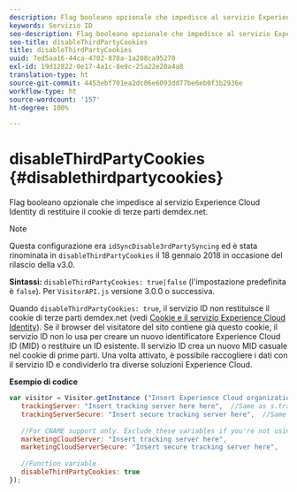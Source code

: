```yaml
---
description: Flag booleano opzionale che impedisce al servizio Experience Cloud Identity di restituire il cookie di terze parti demdex.net.
keywords: Servizio ID
seo-description: Flag booleano opzionale che impedisce al servizio Experience Cloud Identity di restituire il cookie di terze parti demdex.net.
seo-title: disableThirdPartyCookies
title: disableThirdPartyCookies
uuid: 7ed5aa16-44ca-4702-878a-1a208ca95270
exl-id: 19d12822-0e17-4a1c-8e9c-25a22e20a4a8
translation-type: ht
source-git-commit: 4453ebf701ea2dc06e6093dd77be6eb0f3b2936e
workflow-type: ht
source-wordcount: '157'
ht-degree: 100%

---
```


# disableThirdPartyCookies {#disablethirdpartycookies}

Flag booleano opzionale che impedisce al servizio Experience Cloud Identity di restituire il cookie di terze parti demdex.net.

>[!NOTE]
>
>Questa configurazione era `idSyncDisable3rdPartySyncing` ed è stata rinominata in `disableThirdPartyCookies` il 18 gennaio 2018 in occasione del rilascio della v3.0.

**Sintassi:** `disableThirdPartyCookies: true|false` (l&#39;impostazione predefinita è `false`). Per `VisitorAPI.js` versione 3.0.0 o successiva.

Quando `disableThirdPartyCookies: true`, il servizio ID non restituisce il cookie di terze parti demdex.net (vedi [Cookie e il servizio Experience Cloud Identity](../../introduction/cookies.md)). Se il browser del visitatore del sito contiene già questo cookie, il servizio ID non lo usa per creare un nuovo identificatore Experience Cloud ID (MID) o restituire un ID esistente. Il servizio ID crea un nuovo MID casuale nel cookie di prime parti. Una volta attivato, è possibile raccogliere i dati con il servizio ID e condividerlo tra diverse soluzioni Experience Cloud.

**Esempio di codice**

```js
var visitor = Visitor.getInstance ("Insert Experience Cloud organization ID here",{ 
   trackingServer: "Insert tracking server here here",  //Same as s.trackingServer 
   trackingServerSecure: "Insert secure tracking server here",  //Same as s.trackingServerSecure 
 
   //For CNAME support only. Exclude these variables if you're not using CNAME 
   marketingCloudServer: "Insert tracking server here", 
   marketingCloudServerSecure: "Insert secure tracking server here", 
 
   //Function variable 
   disableThirdPartyCookies: true 
});
```
